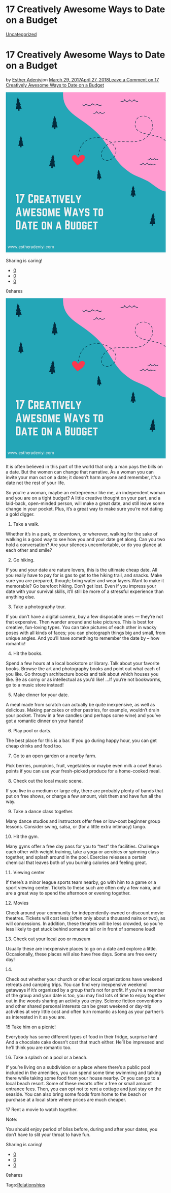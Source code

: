 # 17 Creatively Awesome Ways to Date on a Budget

[Uncategorized](https://estheradeniyi.com/category/uncategorized/)
# 17 Creatively Awesome Ways to Date on a Budget

by [Esther Adeniyi](https://estheradeniyi.com/author/esther-adeniyi/)on [March 29, 2017April 27, 2018](https://estheradeniyi.com/17-creatively-awesome-ways-to-date-on/)[Leave a Comment on 17 Creatively Awesome Ways to Date on a Budget](https://estheradeniyi.com/17-creatively-awesome-ways-to-date-on/#respond)

![](images/17CreativelyAwesomeWaystoDateonaBudget.png)

Sharing is caring!

- [0](https://www.facebook.com/sharer/sharer.php?u=https%3A%2F%2Festheradeniyi.com%2F17-creatively-awesome-ways-to-date-on%2F&amp;t=17%20Creatively%20Awesome%20Ways%20to%20Date%20on%20a%20Budget)
- [0](https://twitter.com/intent/tweet?text=17%20Creatively%20Awesome%20Ways%20to%20Date%20on%20a%20Budget&amp;url=https%3A%2F%2Festheradeniyi.com%2F17-creatively-awesome-ways-to-date-on%2F)
- [0](#)

0shares

[![Date on a budget text on picture](images/17CreativelyAwesomeWaystoDateonaBudget.png)](images/17CreativelyAwesomeWaystoDateonaBudget.png)

 It is often believed in this part of the world that only a man pays the bills on a date. But the women can change that narrative. As a woman you can invite your man out on a date; it doesn&#x2019;t harm anyone and remember, it&#x2019;s a date not the rest of your life.

So you&#x2019;re a woman, maybe an entrepreneur like me, an independent woman and you are on a tight budget? A little creative thought on your part, and a laid-back, open-minded person, will make a great date, and still leave some change in your pocket. Plus, it&#x2019;s a great way to make sure you&#x2019;re not dating a gold digger.

1. Take a walk.

Whether it&#x2019;s in a park, or downtown, or wherever, walking for the sake of walking is a good way to see how you and your date get along. Can you two hold a conversation? Are your silences uncomfortable, or do you glance at each other and smile?

2. Go hiking.

If you and your date are nature lovers, this is the ultimate cheap date. All you really have to pay for is gas to get to the hiking trail, and snacks. Make sure you are prepared, though; bring water and wear layers.Want to make it memorable? Go barefoot hiking. Don&#x2019;t get lost. Even if you impress your date with your survival skills, it&#x2019;ll still be more of a stressful experience than anything else.

3. Take a photography tour.

If you don&#x2019;t have a digital camera, buy a few disposable ones &#x2014; they&#x2019;re not that expensive. Then wander around and take pictures. This is best for creative, fun-loving types. You can take pictures of each other in wacky poses with all kinds of faces; you can photograph things big and small, from unique angles. And you&#x2019;ll have something to remember the date by &#x2013; how romantic!

4. Hit the books.

Spend a few hours at a local bookstore or library. Talk about your favorite books. Browse the art and photography books and point out what each of you like. Go through architecture books and talk about which houses you like. Be as corny or as intellectual as you&#x2019;d like! &#x2026;If you&#x2019;re not bookworms, go to a music store instead!

5. Make dinner for your date.

A meal made from scratch can actually be quite inexpensive, as well as delicious. Making pancakes or other pastries, for example, wouldn&#x2019;t drain your pocket. Throw in a few candles (and perhaps some wine) and you&#x2019;ve got a romantic dinner on your hands!

6. Play pool or darts.

The best place for this is a bar. If you go during happy hour, you can get cheap drinks and food too.

7. Go to an open garden or a nearby farm.

Pick berries, pumpkins, fruit, vegetables or maybe even milk a cow! Bonus points if you can use your fresh-picked produce for a home-cooked meal.

8. Check out the local music scene.

If you live in a medium or large city, there are probably plenty of bands that put on free shows, or charge a few amount, visit them and have fun all the way.

9. Take a dance class together.

Many dance studios and instructors offer free or low-cost beginner group lessons. Consider swing, salsa, or (for a little extra intimacy) tango.

10. Hit the gym.

Many gyms offer a free day pass for you to &#x201C;test&#x201D; the facilities. Challenge each other with weight training, take a yoga or aerobics or spinning class together, and splash around in the pool. Exercise releases a certain chemical that leaves both of you burning calories and feeling great.

11. Viewing center

If there&#x2019;s a minor league sports team nearby, go with him to a game or a sport viewing center. Tickets to these such are often only a few naira, and are a great way to spend the afternoon or evening together.

12. Movies

Check around your community for independently-owned or discount movie theatres.
 Tickets will cost less (often only about a thousand naira or two), as will concessions. In addition, these theatres will be less crowded, so you&#x2019;re less likely to get stuck behind someone tall or in front of someone loud!

13. Check out your local zoo or museum

Usually these are inexpensive places to go on a date and explore a little. Occasionally, these places will also have free days. Some are free every day!

14.
 Check out whether your church or other local organizations have weekend retreats and camping trips.
 You can find very inexpensive weekend getaways if it&#x2019;s organized by a group that&#x2019;s not for profit. If you&#x2019;re a member of the group and your date is too, you may find lots of time to enjoy together out in the woods sharing an activity you enjoy. Science fiction conventions and other shared personal interests can be great weekend or day-trip activities at very little cost and often turn romantic as long as your partner&#x2019;s as interested in it as you are.

15 Take him on a picnic!

Everybody has some different types of food in their fridge, surprise him! And a chocolate cake doesn&#x2019;t cost that much either. He&#x2019;ll be impressed and he&#x2019;ll think you are romantic too.

16. Take a splash on a pool or a beach.

If you&#x2019;re living on a subdivision or a place where there&#x2019;s a public pool included in the amenities, you can spend some time swimming and talking there while taking some food from your house nearby. Or you can go to a local beach resort. Some of these resorts offer a free or small amount entrance fees. Then, you can opt not to rent a cottage and just stay on the seaside. You can also bring some foods from home to the beach or purchase at a local store where prices are much cheaper.

17
 Rent a movie to watch together.

Note:

You should enjoy period of bliss before, during and after your dates, you don&#x2019;t have to slit your throat to have fun.

Sharing is caring!

- [0](https://www.facebook.com/sharer/sharer.php?u=https%3A%2F%2Festheradeniyi.com%2F17-creatively-awesome-ways-to-date-on%2F&amp;t=17%20Creatively%20Awesome%20Ways%20to%20Date%20on%20a%20Budget)
- [0](https://twitter.com/intent/tweet?text=17%20Creatively%20Awesome%20Ways%20to%20Date%20on%20a%20Budget&amp;url=https%3A%2F%2Festheradeniyi.com%2F17-creatively-awesome-ways-to-date-on%2F)
- [0](#)

0shares

Tags:[Relationships](https://estheradeniyi.com/tag/relationships/)